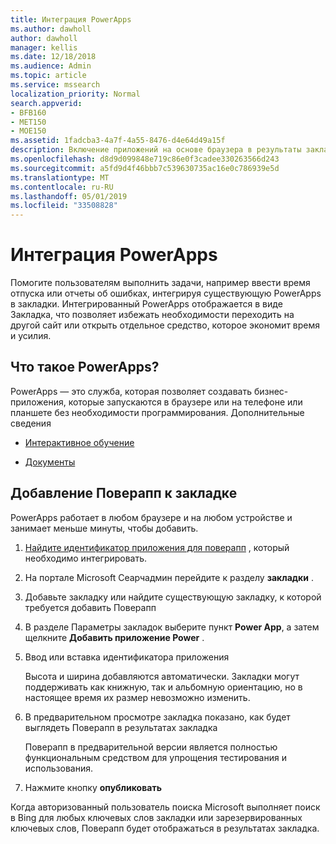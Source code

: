 ```yaml
---
title: Интеграция PowerApps
ms.author: dawholl
author: dawholl
manager: kellis
ms.date: 12/18/2018
ms.audience: Admin
ms.topic: article
ms.service: mssearch
localization_priority: Normal
search.appverid:
- BFB160
- MET150
- MOE150
ms.assetid: 1fadcba3-4a7f-4a55-8476-d4e64d49a15f
description: Включение приложений на основе браузера в результаты закладок поиска Microsoft Search
ms.openlocfilehash: d8d9d099848e719c86e0f3cadee330263566d243
ms.sourcegitcommit: a5fd9d4f46bbb7c539630735ac16e0c786939e5d
ms.translationtype: MT
ms.contentlocale: ru-RU
ms.lasthandoff: 05/01/2019
ms.locfileid: "33508828"
---
```

# <a name="integrate-powerapps"></a>Интеграция PowerApps

Помогите пользователям выполнить задачи, например ввести время отпуска или отчеты об ошибках, интегрируя существующую PowerApps в закладки. Интегрированный PowerApps отображается в виде Закладка, что позволяет избежать необходимости переходить на другой сайт или открыть отдельное средство, которое экономит время и усилия.
  
## <a name="what-are-powerapps"></a>Что такое PowerApps?

PowerApps — это служба, которая позволяет создавать бизнес-приложения, которые запускаются в браузере или на телефоне или планшете без необходимости программирования. Дополнительные сведения
  
- [Интерактивное обучение](https://docs.microsoft.com/en-us/learn/browse/?products=powerapps)
    
- [Документы](https://docs.microsoft.com/en-us/powerapps/)
    
## <a name="add-a-powerapp-to-a-bookmark"></a>Добавление Поверапп к закладке

PowerApps работает в любом браузере и на любом устройстве и занимает меньше минуты, чтобы добавить.
  
1. [Найдите идентификатор приложения для поверапп](https://docs.microsoft.com/en-us/powerapps/maker/canvas-apps/get-sessionid#get-an-app-id) , который необходимо интегрировать. 
    
2. На портале Microsoft Сеарчадмин перейдите к разделу **закладки** .
    
3. Добавьте закладку или найдите существующую закладку, к которой требуется добавить Поверапп
    
4. В разделе Параметры закладок выберите пункт **Power App**, а затем щелкните **Добавить приложение Power** .
    
5. Ввод или вставка идентификатора приложения
    
    Высота и ширина добавляются автоматически. Закладки могут поддерживать как книжную, так и альбомную ориентацию, но в настоящее время их размер невозможно изменить.
    
6. В предварительном просмотре закладка показано, как будет выглядеть Поверапп в результатах закладка
    
    Поверапп в предварительной версии является полностью функциональным средством для упрощения тестирования и использования.
    
7. Нажмите кнопку **опубликовать**
    
Когда авторизованный пользователь поиска Microsoft выполняет поиск в Bing для любых ключевых слов закладки или зарезервированных ключевых слов, Поверапп будет отображаться в результатах закладка.

  

